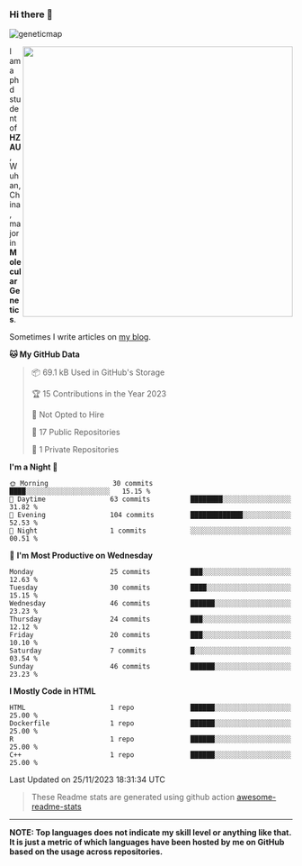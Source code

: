 ### Hi there 👋

<!--
**Wangchangsh/Wangchangsh** is a ✨ _special_ ✨ repository because its `README.md` (this file) appears on your GitHub profile.

Here are some ideas to get you started:

- 🔭 I’m currently working on ...
- 🌱 I’m currently learning ...
- 👯 I’m looking to collaborate on ...
- 🤔 I’m looking for help with ...
- 💬 Ask me about ...
- 📫 How to reach me: ...
- 😄 Pronouns: ...
- ⚡ Fun fact: ...
-->

![geneticmap](https://cdn.jsdelivr.net/gh/Wangchangsh/image@main/molgenetics/Drosophila_Gene_Linkage_Map.6k3x642vc8c0.webp)


<img align="right" src="https://github-readme-stats.vercel.app/api?username=Wangchangsh&show_icons=true&hide_border=true&include_all_commits=true" width="480px">
     
I am a phd student of **HZAU**, Wuhan, China, major in **Molecular Genetics**.

Sometimes I write articles on [my blog](https://wangchangsheng.netlify.app/).


<!--START_SECTION:waka-->
**🐱 My GitHub Data** 

> 📦 69.1 kB Used in GitHub's Storage 
 > 
> 🏆 15 Contributions in the Year 2023
 > 
> 🚫 Not Opted to Hire
 > 
> 📜 17 Public Repositories 
 > 
> 🔑 1 Private Repositories 
 > 
**I'm a Night 🦉** 

```text
🌞 Morning                30 commits          ████░░░░░░░░░░░░░░░░░░░░░   15.15 % 
🌆 Daytime                63 commits          ████████░░░░░░░░░░░░░░░░░   31.82 % 
🌃 Evening                104 commits         █████████████░░░░░░░░░░░░   52.53 % 
🌙 Night                  1 commits           ░░░░░░░░░░░░░░░░░░░░░░░░░   00.51 % 
```
📅 **I'm Most Productive on Wednesday** 

```text
Monday                   25 commits          ███░░░░░░░░░░░░░░░░░░░░░░   12.63 % 
Tuesday                  30 commits          ████░░░░░░░░░░░░░░░░░░░░░   15.15 % 
Wednesday                46 commits          ██████░░░░░░░░░░░░░░░░░░░   23.23 % 
Thursday                 24 commits          ███░░░░░░░░░░░░░░░░░░░░░░   12.12 % 
Friday                   20 commits          ███░░░░░░░░░░░░░░░░░░░░░░   10.10 % 
Saturday                 7 commits           █░░░░░░░░░░░░░░░░░░░░░░░░   03.54 % 
Sunday                   46 commits          ██████░░░░░░░░░░░░░░░░░░░   23.23 % 
```


**I Mostly Code in HTML** 

```text
HTML                     1 repo              ██████░░░░░░░░░░░░░░░░░░░   25.00 % 
Dockerfile               1 repo              ██████░░░░░░░░░░░░░░░░░░░   25.00 % 
R                        1 repo              ██████░░░░░░░░░░░░░░░░░░░   25.00 % 
C++                      1 repo              ██████░░░░░░░░░░░░░░░░░░░   25.00 % 
```




 Last Updated on 25/11/2023 18:31:34 UTC
<!--END_SECTION:waka-->

> These Readme stats are generated using github action [awesome-readme-stats](https://github.com/anmol098/waka-readme-stats)

-----

**NOTE: Top languages does not indicate my skill level or anything like that. It is just a metric of which languages have been hosted by me on GitHub based on the usage across repositories.**
